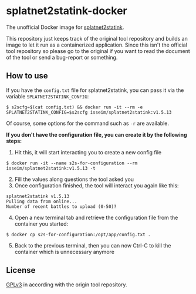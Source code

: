 splatnet2statink-docker
=======================

The unofficial Docker image for [splatnet2statink](https://github.com/frozenpandaman/splatnet2statink).

This repository just keeps track of the original tool repository and builds an image to let it run as a containerized application.
Since this isn't the official tool repository so please go to the original if you want to read the document of the tool or send a bug-report or something.

## How to use

If you have the `config.txt` file for splatnet2statink, you can pass it via the variable `SPLATNET2STATINK_CONFIG`: 

```
$ s2scfg=$(cat config.txt) && docker run -it --rm -e SPLATNET2STATINK_CONFIG=$s2scfg isseim/splatnet2statink:v1.5.13
```

Of course, some options for the command such as `-r` are available.

**If you don't have the configuration file, you can create it by the following steps:**

1. Hit this, it will start interacting you to create a new config file

```
$ docker run -it --name s2s-for-configuration --rm isseim/splatnet2statink:v1.5.13 -t
```

2. Fill the values along questions the tool asked you
3. Once configuration finished, the tool will interact you again like this:

```
splatnet2statink v1.5.13
Pulling data from online...
Number of recent battles to upload (0-50)?
``` 

4. Open a new terminal tab and retrieve the configuration file from the container you started:

```
$ docker cp s2s-for-configuration:/opt/app/config.txt .
```

5. Back to the previous terminal, then you can now Ctrl-C to kill the container which is unnecessary anymore

## License 

[GPLv3](https://choosealicense.com/licenses/gpl-3.0/) in according with the origin tool repository.
